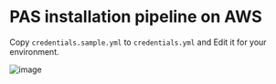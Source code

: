 # PAS installation pipeline on AWS

Copy `credentials.sample.yml` to `credentials.yml` and Edit it for your environment. 


![image](https://user-images.githubusercontent.com/106908/53896835-3327a480-4078-11e9-9c08-19abe440d09a.png)
